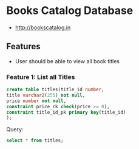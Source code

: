 # Books Catalog Database
* http://bookscatalog.in


## Features
* User should be able to view all book titles


### Feature 1: List all Titles
```sql
create table titles(title_id number,
title varchar2(255) not null,
price number not null,
constraint price_ck check(price >= 0),
constraint title_id_pk primary key(title_id)
);
```
Query:
```sql
select * from titles;
```
